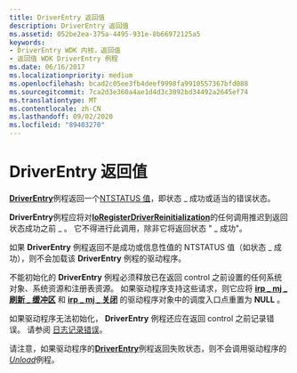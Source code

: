 ```yaml
---
title: DriverEntry 返回值
description: DriverEntry 返回值
ms.assetid: 052be2ea-375a-4495-931e-8b66972125a5
keywords:
- DriverEntry WDK 内核，返回值
- 返回值 WDK DriverEntry 例程
ms.date: 06/16/2017
ms.localizationpriority: medium
ms.openlocfilehash: bcad2c05ee3fb4deef9998fa9910557367bfd088
ms.sourcegitcommit: 7ca2d3e360a4ae1d4d3c3092bd34492a2645ef74
ms.translationtype: MT
ms.contentlocale: zh-CN
ms.lasthandoff: 09/02/2020
ms.locfileid: "89403270"
---
```

# <a name="driverentry-return-values"></a>DriverEntry 返回值





[**DriverEntry**](/windows-hardware/drivers/ddi/wdm/nc-wdm-driver_initialize)例程返回一个[NTSTATUS 值](using-ntstatus-values.md)，即状态 \_ 成功或适当的错误状态。

**DriverEntry**例程应将对[**IoRegisterDriverReinitialization**](/windows-hardware/drivers/ddi/ntddk/nf-ntddk-ioregisterdriverreinitialization)的任何调用推迟到返回状态成功之前 \_ 。 它不得进行此调用，除非它将返回状态 " \_ 成功"。

如果 **DriverEntry** 例程返回不是成功或信息性值的 NTSTATUS 值（如状态 \_ 成功），则不会加载该 **DriverEntry** 例程的驱动程序。

不能初始化的 **DriverEntry** 例程必须释放已在返回 control 之前设置的任何系统对象、系统资源和注册表资源。 如果驱动程序支持这些请求，则它应将 [**irp \_ mj \_ 刷新 \_ 缓冲区**](./irp-mj-flush-buffers.md) 和 [**irp \_ mj \_ 关闭**](./irp-mj-shutdown.md) 的驱动程序对象中的调度入口点重置为 **NULL** 。

如果驱动程序无法初始化， **DriverEntry** 例程还应在返回 control 之前记录错误。 请参阅 [日志记录错误](logging-errors.md)。

请注意，如果驱动程序的[**DriverEntry**](/windows-hardware/drivers/ddi/wdm/nc-wdm-driver_initialize)例程返回失败状态，则不会调用驱动程序的[*Unload*](/windows-hardware/drivers/ddi/wdm/nc-wdm-driver_unload)例程。

 

